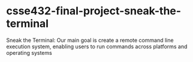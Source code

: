# csse432-final-project-sneak-the-terminal
Sneak the Terminal: Our main goal is create a remote command line execution system, enabling users to run commands across platforms and operating systems
